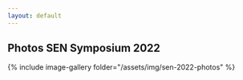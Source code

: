 ```yaml
---
layout: default
---
```


## Photos SEN Symposium 2022

{% include image-gallery folder="/assets/img/sen-2022-photos" %}
